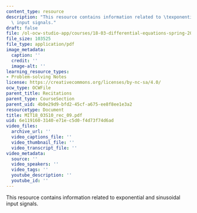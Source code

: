 ```yaml
---
content_type: resource
description: "This resource contains information related to \texponential and sinusoidal\
  \ input signals."
draft: false
file: /ol-ocw-studio-app/courses/18-03-differential-equations-spring-2010/6e1191603140e71ec5d0f4d73f74d6ad_MIT18_03S10_rec_09.pdf
file_size: 103525
file_type: application/pdf
image_metadata:
  caption: ''
  credit: ''
  image-alt: ''
learning_resource_types:
- Problem-solving Notes
license: https://creativecommons.org/licenses/by-nc-sa/4.0/
ocw_type: OCWFile
parent_title: Recitations
parent_type: CourseSection
parent_uid: 4b0e29d9-bfd2-45cf-a675-ee8f8ee1e3a2
resourcetype: Document
title: MIT18_03S10_rec_09.pdf
uid: 6e119160-3140-e71e-c5d0-f4d73f74d6ad
video_files:
  archive_url: ''
  video_captions_file: ''
  video_thumbnail_file: ''
  video_transcript_file: ''
video_metadata:
  source: ''
  video_speakers: ''
  video_tags: ''
  youtube_description: ''
  youtube_id: ''
---
```

This resource contains information related to 	exponential and sinusoidal input signals.